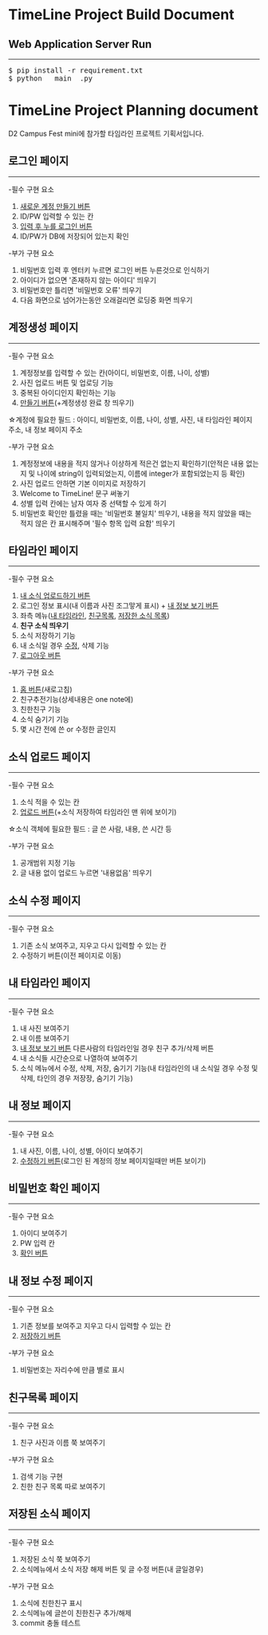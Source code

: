 # TimeLine Project Build Document

## Web Application Server Run
***
<pre>
$ pip install -r requirement.txt
$ python __main__.py
</pre>

# TimeLine Project Planning document
D2 Campus Fest mini에 참가할 타임라인 프로젝트 기획서입니다. 

## <a name="login"></a> 로그인 페이지
***
-필수 구현 요소  
1. [새로운 계정 만들기 버튼](#register)
2. ID/PW 입력할 수 있는 칸
3. [입력 후 누를 로그인 버튼](#timeline)
4. ID/PW가 DB에 저장되어 있는지 확인   

-부가 구현 요소  
1. 비밀번호 입력 후 엔터키 누르면 로그인 버튼 누른것으로 인식하기
2. 아이디가 없으면 '존재하지 않는 아이디' 띄우기
3. 비밀번호만 틀리면 '비밀번호 오류' 띄우기
4. 다음 화면으로 넘어가는동안 오래걸리면 로딩중 화면 띄우기

## <a name="register"></a>계정생성 페이지
***
-필수 구현 요소  
1. 계정정보를 입력할 수 있는 칸(아이디, 비밀번호, 이름, 나이, 성별)
2. 사진 업로드 버튼 및 업로딩 기능
3. 중복된 아이디인지 확인하는 기능
4. [만들기 버튼](#login)(+계정생성 완료 창 띄우기)
  
☆계정에 필요한 필드 : 아이디, 비밀번호, 이름, 나이, 성별, 사진, 내 타임라인 페이지 주소, 내 정보 페이지 주소  

-부가 구현 요소  
1. 계정정보에 내용을 적지 않거나 이상하게 적은건 없는지 확인하기(안적은 내용 없는지 및 나이에 string이 입력되었는지, 이름에 integer가 포함되었는지 등 확인)
2. 사진 업로드 안하면 기본 이미지로 저장하기
3. Welcome to TimeLine! 문구 써놓기
4. 성별 입력 칸에는 남자 여자 중 선택할 수 있게 하기
5. 비밀번호 확인만 틀렸을 때는 '비밀번호 불일치' 띄우기, 내용을 적지 않았을 때는 적지 않은 칸 표시해주며 '필수 항목 입력 요함' 띄우기

## <a name="timeline"></a>타임라인 페이지
***
-필수 구현 요소  
1. [내 소식 업로드하기 버튼](#newsupload)
2. 로그인 정보 표시(내 이름과 사진 조그맣게 표시) + [내 정보 보기 버튼](#profile)
3. 좌측 메뉴([내 타임라인](#mytimeline), [친구목록](#friendslist), [저장한 소식 목록](#savednews))  
4. **친구 소식 띄우기** 
5. 소식 저장하기 기능
6. 내 소식일 경우 [수정](#editnews), 삭제 기능
7. [로그아웃 버튼](#login)

-부가 구현 요소  
1. [홈 버튼](#timeline)(새로고침)
2. 친구추전기능(상세내용은 one note에)
3. 친한친구 기능
4. 소식 숨기기 기능
5. 몇 시간 전에 쓴 or 수정한 글인지 

## <a name="newsupload"></a> 소식 업로드 페이지
***
-필수 구현 요소  
1. 소식 적을 수 있는 칸
2. [업로드 버튼](#timeline)(+소식 저장하여 타임라인 맨 위에 보이기)  
  
☆소식 객체에 필요한 필드 : 글 쓴 사람, 내용, 쓴 시간 등  

-부가 구현 요소  
1. 공개범위 지정 기능 
2. 글 내용 없이 업로드 누르면 '내용없음' 띄우기

## <a name="editnews"></a> 소식 수정 페이지
***
-필수 구현 요소  
1. 기존 소식 보여주고, 지우고 다시 입력할 수 있는 칸
2. 수정하기 버튼(이전 페이지로 이동)


## <a name="mytimeline"></a> 내 타임라인 페이지
***
-필수 구현 요소  
1. 내 사진 보여주기
2. 내 이름 보여주기
3. [내 정보 보기 버튼](#profile) 다른사람의 타임라인일 경우 친구 추가/삭제 버튼
4. 내 소식들 시간순으로 나열하여 보여주기
5. 소식 메뉴에서 수정, 삭제, 저장, 숨기기 기능(내 타임라인의 내 소식일 경우 수정 및 삭제, 타인의 경우 저장장, 숨기기 기능)

## <a name="profile"></a> 내 정보 페이지
***
-필수 구현 요소  
1. 내 사진, 이름, 나이, 성별, 아이디 보여주기
2. [수정하기 버튼](#confirmPW)(로그인 된 계정의 정보 페이지일때만 버튼 보이기)

## <a name="confirmPW"></a> 비밀번호 확인 페이지
***
-필수 구현 요소  
1. 아이디 보여주기
2. PW 입력 칸
3. [확인 버튼](#editprofile)

## <a name="editprofile"></a> 내 정보 수정 페이지
***
-필수 구현 요소  
1. 기존 정보를 보여주고 지우고 다시 입력할 수 있는 칸
2. [저장하기 버튼](#profile)

-부가 구현 요소
1. 비밀번호는 자리수에 만큼 별로 표시

## <a name="friendslist"></a> 친구목록 페이지
***
-필수 구현 요소  
1. 친구 사진과 이름 쭉 보여주기

-부가 구현 요소
1. 검색 기능 구현
2. 친한 친구 목록 따로 보여주기

## <a name="savednews"></a> 저장된 소식 페이지
***
-필수 구현 요소  
1. 저장된 소식 쭉 보여주기
2. 소식메뉴에서 소식 저장 해제 버튼 및 글 수정 버튼(내 글일경우)

-부가 구현 요소
1. 소식에 친한친구 표시
2. 소식메뉴에 글쓴이 친한친구 추가/해제
3. commit 충돌 테스트
